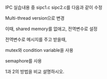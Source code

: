 IPC 실습내용 중 sipc1.c sipc2.c를 다음과 같이 수정

Multi-thread version으로 변경

이때, shared memory를 없애고, 전역변수로 설정

전역변수로 메시지를 주고 받을때,

mutex와 condition variable을 사용

semaphore를 사용

1과 2의 방법을 비교 설명하시오.
